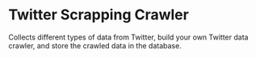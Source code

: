 # Twitter Scrapping Crawler
Collects different types of data from Twitter, build your own Twitter data crawler, and store the crawled data in the database.

